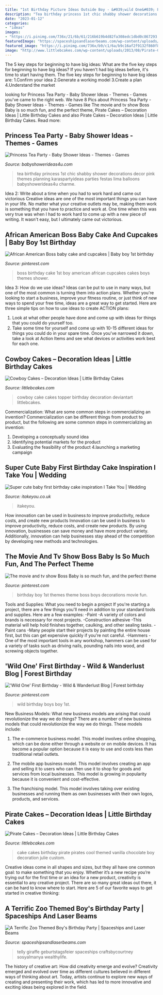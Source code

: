 ```yaml
---
title: "1st Birthday Picture Ideas Outside Boy - &#039;wild One&#039; First Birthday"
description: "Tea birthday princess 1st chic shabby shower decorations decor pink themes planning karaspartyideas parties festas lima balloons babyshowerideas4u charme"
date: "2023-01-12"
categories:
- "ideas"
images:
- "https://i.pinimg.com/736x/21/6b/61/216b619b4d82fa308edc1dbd0c867293.jpg"
featuredImage: "https://spaceshipsandlaserbeams.com/wp-content/uploads/2015/09/zoo-themed-birthday-party-ideas.jpg"
featured_image: "https://i.pinimg.com/736x/b9/c1/6a/b9c16af2f9132f860f8164e1b359837a.jpg"
image: "http://www.littlebcakes.com/wp-content/uploads/2013/08/Pirate-Cake.jpg"
---
```



The 5 key steps for beginning to have big ideas: What are the five key steps for beginning to have big ideas?
If you haven't had big ideas before, it's time to start having them. The five key steps for beginning to have big ideas are: 1.Confirm your idea 2.Generate a working model 3.Create a plan 4.Understand the market 
	

		
looking for Princess Tea Party - Baby Shower Ideas - Themes - Games you've came to the right web. We have 8 Pics about Princess Tea Party - Baby Shower Ideas - Themes - Games like The movie and tv show Boss Baby is so much fun, and the perfect theme, Pirate Cakes – Decoration Ideas | Little Birthday Cakes and also Pirate Cakes – Decoration Ideas | Little Birthday Cakes. Read more:
		
    
## Princess Tea Party - Baby Shower Ideas - Themes - Games

<img loading=lazy src="http://www.babyshowerideas4u.com/wp-content/uploads/2014/01/CARLOTA10.jpg" onerror="this.onerror=null;this.src='https://tse3.mm.bing.net/th?id=OIP.3DLEd2CXGWfoZytObz1-UgHaJ3&amp;pid=15.1';" alt="Princess Tea Party - Baby Shower Ideas - Themes - Games">

_Source: babyshowerideas4u.com_

>tea birthday princess 1st chic shabby shower decorations decor pink themes planning karaspartyideas parties festas lima balloons babyshowerideas4u charme. 

	

Idea 2: Write about a time when you had to work hard and came out victorious
Creative ideas are one of the most important things you can have in your life. No matter what your creative outlets may be, making them work is something that you have to practice and work at. One time when this was very true was when I had to work hard to come up with a new piece of writing. It wasn't easy, but I ultimately came out victorious.

    
## African American Boss Baby Cake And Cupcakes | Baby Boy 1st Birthday

<img loading=lazy src="https://i.pinimg.com/736x/b9/c1/6a/b9c16af2f9132f860f8164e1b359837a.jpg" onerror="this.onerror=null;this.src='https://tse1.mm.bing.net/th?id=OIP.ArGiUbSahxTVgRlrodvo-AHaNK&amp;pid=15.1';" alt="African American Boss baby cake and cupcakes | Baby boy 1st birthday">

_Source: pinterest.com_

>boss birthday cake 1st boy american african cupcakes cakes boys themes shower. 

	

Idea 3: How do we use ideas?
Ideas can be put to use in many ways, but one of the most common is turning them into action plans. Whether you're looking to start a business, improve your fitness routine, or just think of new ways to spend your free time, ideas are a great way to get started. Here are three simple tips on how to use ideas to create ACTION plans:
1. Look at what other people have done and come up with ideas for things that you could do yourself too.
2. Take some time for yourself and come up with 10-15 different ideas for things you could do in your spare time. Once you've narrowed it down, take a look at Action Items and see what devices or activities work best for each one.

    
## Cowboy Cakes – Decoration Ideas | Little Birthday Cakes

<img loading=lazy src="http://www.littlebcakes.com/wp-content/uploads/2014/02/Cowboy-Cake-Ideas.jpg" onerror="this.onerror=null;this.src='https://tse2.mm.bing.net/th?id=OIP.SwowEiBcfxsJ414qzpoUcQHaJ4&amp;pid=15.1';" alt="Cowboy Cakes – Decoration Ideas | Little Birthday Cakes">

_Source: littlebcakes.com_

>cowboy cake cakes topper birthday decoration deviantart littlebcakes. 

	

Commercialization: What are some common steps in commercializing an invention?
Commercialization can be different things from product to product, but the following are some common steps in commercializing an invention:
1. Developing a conceptually sound idea 
2. Identifying potential markets for the product 
3. Evaluating the feasibility of the product 
4.launching a marketing campaign 

    
## Super Cute Baby First Birthday Cake Inspiration I Take You | Wedding

<img loading=lazy src="https://www.itakeyou.co.uk/wp-content/uploads/2020/08/birthday-cake-2.jpg" onerror="this.onerror=null;this.src='https://tse2.mm.bing.net/th?id=OIP.PjUdOkRP87vAz9S5gAZfVAHaNU&amp;pid=15.1';" alt="Super cute baby first birthday cake inspiration I Take You | Wedding">

_Source: itakeyou.co.uk_

>itakeyou. 

	

How innovation can be used in business:to improve productivity, reduce costs, and create new products
Innovation can be used in business to improve productivity, reduce costs, and create new products. By using innovation, businesses can save money and have more product variety. Additionally, innovation can help businesses stay ahead of the competition by developing new methods and technologies.

    
## The Movie And Tv Show Boss Baby Is So Much Fun, And The Perfect Theme

<img loading=lazy src="https://i.pinimg.com/736x/21/6b/61/216b619b4d82fa308edc1dbd0c867293.jpg" onerror="this.onerror=null;this.src='https://tse2.mm.bing.net/th?id=OIP.M4Lk7I4K_t17e2e9dQJPhgHaLH&amp;pid=15.1';" alt="The movie and tv show Boss Baby is so much fun, and the perfect theme">

_Source: pinterest.com_

>birthday boy 1st themes theme boss boys decorations movie fun. 

	

Tools and Supplies: What you need to begin a project
If you're starting a project, there are a few things you'll need in addition to your standard tools and supplies. Here are a few examples: 
-Paint -A variety of colors and brands is necessary for most projects. 
-Construction adhesive -This material will help hold finishes together, caulking, and other sealing tasks. 
-Paint cans -Many people start their projects by painting the entire house first, but this can get expensive quickly if you're not careful. 
-Hammers -One of the most important tools in any workshop, hammers can be used for a variety of tasks such as driving nails, pounding nails into wood, and screwing objects together.

    
## &#039;Wild One&#039; First Birthday - Wild &amp; Wanderlust Blog | Forest Birthday

<img loading=lazy src="https://i.pinimg.com/736x/8f/f7/28/8ff728dc6319d285b7bda90db3621af4.jpg" onerror="this.onerror=null;this.src='https://tse1.mm.bing.net/th?id=OIP.NPg-WwdW0oH4AhnjYIc85QHaJ3&amp;pid=15.1';" alt="&#039;Wild One&#039; First Birthday - Wild &amp; Wanderlust Blog | Forest birthday">

_Source: pinterest.com_

>wild birthday boys boy 1st. 

	

New Business Models: What new business models are arising that could revolutionize the way we do things?
There are a number of new business models that could revolutionize the way we do things. These models include:
1. The e-commerce business model. This model involves online shopping, which can be done either through a website or on mobile devices. It has become a popular option because it is easy to use and costs less than traditional retail outlets.

2. The mobile app business model. This model involves creating an app and selling it to users who can then use it to shop for goods and services from local businesses. This model is growing in popularity because it is convenient and cost-effective.

3. The franchising model. This model involves taking over existing businesses and running them as own businesses with their own logos, products, and services.

    
## Pirate Cakes – Decoration Ideas | Little Birthday Cakes

<img loading=lazy src="http://www.littlebcakes.com/wp-content/uploads/2013/08/Pirate-Cake.jpg" onerror="this.onerror=null;this.src='https://tse1.mm.bing.net/th?id=OIP.R3Y5PYGv4gTqSeNIEjy6xQHaKt&amp;pid=15.1';" alt="Pirate Cakes – Decoration Ideas | Little Birthday Cakes">

_Source: littlebcakes.com_

>cake cakes birthday pirate pirates cool themed vanilla chocolate boy decoration julie custom. 

	

Creative ideas come in all shapes and sizes, but they all have one common goal: to make something that you enjoy. Whether it’s a new recipe you’re trying out for the first time or an idea for a new product, creativity is essential to any creative project. There are so many great ideas out there, it can be hard to know where to start. Here are 5 of our favorite ways to get started in creative thinking: 

    
## A Terrific Zoo Themed Boy&#039;s Birthday Party | Spaceships And Laser Beams

<img loading=lazy src="https://spaceshipsandlaserbeams.com/wp-content/uploads/2015/09/zoo-themed-birthday-party-ideas.jpg" onerror="this.onerror=null;this.src='https://tse3.mm.bing.net/th?id=OIP.YhawtnhbN2nDdQTBzZop0QHaLH&amp;pid=15.1';" alt="A Terrific Zoo Themed Boy&#039;s Birthday Party | Spaceships and Laser Beams">

_Source: spaceshipsandlaserbeams.com_

>telly giraffe geburtstagsfeier spaceships craftsbycourtney sosyalmanya wealthylife. 

	

The history of creative art: How did creativity emerge and evolve?
Creativity emerged and evolved over time as different cultures believed in different ways of thinking about art. Today, artists continue to explore new ways of creating and presenting their work, which has led to more innovative and exciting ideas being explored in the field.

